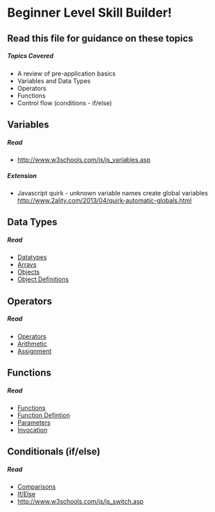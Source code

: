 # Beginner Level Skill Builder!

## Read this file for guidance on these topics

##### Topics Covered

- A review of pre-application basics
- Variables and Data Types
- Operators
- Functions
- Control flow (conditions - if/else)

## Variables

##### Read
- <http://www.w3schools.com/js/js_variables.asp>

##### Extension

- Javascript quirk - unknown variable names create global variables
<http://www.2ality.com/2013/04/quirk-automatic-globals.html>

## Data Types

##### Read
- [Datatypes](http://www.w3schools.com/js/js_datatypes.asp)
- [Arrays](http://www.w3schools.com/js/js_arrays.asp)
- [Objects](http://www.w3schools.com/js/js_objects.asp)
- [Object Definitions](http://www.w3schools.com/js/js_object_definition.asp)

## Operators

##### Read
- [Operators](http://www.w3schools.com/js/js_operators.asp)
- [Arithmetic](http://www.w3schools.com/js/js_arithmetic.asp)
- [Assignment](http://www.w3schools.com/js/js_assignment.asp)

## Functions

##### Read
- [Functions](http://www.w3schools.com/js/js_functions.asp)
- [Function Defintion](http://www.w3schools.com/js/js_function_definition.asp)
- [Parameters](http://www.w3schools.com/js/js_function_parameters.asp)
- [Invocation](http://www.w3schools.com/js/js_function_invocation.asp)

## Conditionals (if/else)

##### Read
- [Comparisons](http://www.w3schools.com/js/js_comparisons.asp)
- [If/Else](http://www.w3schools.com/js/js_if_else.asp)
- <http://www.w3schools.com/js/js_switch.asp>
